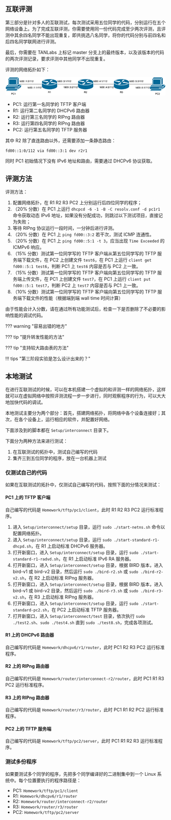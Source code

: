## 互联评测

第三部分是针对多人的互联测试，每次测试采用五位同学的代码，分别运行在五个网络设备上。为了完成互联评测，你需要使用同一份代码完成至少两次评测，且评测中其余四名同学不能出现重复，即共挑选八名同学，将你的代码分别与前四名和后四名同学联网进行评测。

最后，你需要在 TANLabs 上标记 master 分支上的最终版本，以及该版本的代码的两次评测记录，要求评测中其他同学不出现重复。

评测的网络拓扑如下：

![](./img/topology_group.png)

- PC1: 运行第一名同学的 TFTP 客户端
- R1: 运行第二名同学的 DHCPv6 路由器
- R2: 运行第三名同学的 RIPng 路由器
- R3: 运行第四名同学的 RIPng 路由器
- PC2: 运行第五名同学的 TFTP 服务器

其中 R2 除了直连路由以外，还需要添加一条静态路由：

```
fd00::1:0/112 via fd00::3:1 dev r2r1
```

同时 PC1 初始情况下没有 IPv6 地址和路由，需要通过 DHCPv6 协议获取。

## 评测方法

评测方法：

1. 配置网络拓扑，在 R1 R2 R3 PC2 上分别运行后四位同学的程序；
2. （20% 分数）在 PC1 上运行 `dhcpcd -6 -1 -B -C resolv.conf -d pc1r1` 命令获取动态 IPv6 地址，如果没有分配成功，则跳过以下测试项目，直接记为失败；
3. 等待 RIPng 协议运行一段时间，一分钟后进行评测。
4. （20% 分数）在 PC1 上 `ping fd00::3:2` 若干次，测试 ICMP 连通性。
5. （20% 分数）在 PC1 上 `ping fd00::5:1 -t 3`，应当出现 `Time Exceeded` 的 ICMPv6 响应。
6. （15% 分数）测试第一位同学写的 TFTP 客户端从第五位同学写的 TFTP 服务端下载文件，在 PC2 上创建文件 `test6`，在 PC1 上运行 `client get fd00::5:1 test6`，判断 PC1 上 `test6` 内容是否与 PC2 上一致。
7. （15% 分数）测试第一位同学写的 TFTP 客户端向第五位同学写的 TFTP 服务端上传文件，在 PC1 上创建文件 `test7`，在 PC1 上运行 `client put fd00::5:1 test7`，判断 PC2 上 `test7` 内容是否与 PC1 上一致。
8. （10% 分数）测试第一位同学写的 TFTP 客户端向第五位同学写的 TFTP 服务端下载文件的性能（根据端到端 wall time 时间计算）

由于性能会计入分数，请在通过所有功能测试后，检查一下是否删除了不必要的影响性能的调试代码。

??? warning "容易出错的地方"


??? tip "提升转发性能的方法"


??? tip "支持较大路由表的方法"


!!! tips "第三阶段实验是怎么设计出来的？"


## 本地测试

在进行互联测试的时候，可以在本机搭建一个虚拟的和评测一样的网络拓扑，这样就可以在虚拟网络中按照评测流程一步一步进行，同时观察程序的行为，可以大大地加快代码的调试。

本地测试主要分为两个部分：首先，搭建网络拓扑，将网络中各个设备连接好；其次，在各个设备上，运行相应的软件，并配置好网络。

下面涉及到的脚本都在 `Setup/interconnect` 目录下。

下面分为两种方法来进行测试：

1. 在互联测试的拓扑中，测试自己编写的代码
2. 集齐三到五位同学的程序，放在一台机器上测试

### 仅测试自己的代码

如果在互联测试的拓扑中，仅测试自己编写的代码，按照下面的分情况来测试：

#### PC1 上的 TFTP 客户端

自己编写的代码是 `Homework/tftp/pc1/client`，此时 R1 R2 R3 PC2 运行标准程序。

1. 进入 `Setup/interconnect/setup` 目录，运行 `sudo ./start-netns.sh` 命令以配置网络拓扑。
2. 进入 `Setup/interconnect/setup` 目录，运行 `sudo ./start-standard-r1-dhcpd.sh`，在 R1 上启动标准 DHCPv6 服务器。
3. 打开新窗口，进入 `Setup/interconnect/setup` 目录，运行 `sudo ./start-standard-r1-radvd.sh`，在 R1 上启动标准 IPv6 RA 服务器。
4. 打开新窗口，进入 `Setup/interconnect/setup` 目录，根据 BIRD 版本，进入 bird-v1 或 bird-v2 目录，然后运行 `sudo ./bird-r2.sh` 或 `sudo ./bird-r2-v2.sh`，在 R2 上启动标准 RIPng 服务器。
5. 打开新窗口，进入 `Setup/interconnect/setup` 目录，根据 BIRD 版本，进入 bird-v1 或 bird-v2 目录，然后运行 `sudo ./bird-r3.sh` 或 `sudo ./bird-r3-v2.sh`，在 R3 上启动标准 RIPng 服务器。
6. 打开新窗口，进入 `Setup/interconnect/setup` 目录，运行 `sudo ./start-standard-pc2.sh`，在 PC2 上启动标准 TFTP 服务器。
7. 打开新窗口，进入 `Setup/interconnect/test` 目录，依次执行 `sudo ./test2.sh`、`sudo ./test4.sh` 直到 `sudo ./test8.sh`，完成各项测试。

#### R1 上的 DHCPv6 路由器

自己编写的代码是 `Homework/dhcpv6/r1/router`，此时 PC1 R2 R3 PC2 运行标准程序。

#### R2 上的 RIPng 路由器

自己编写的代码是 `Homework/router/interconnect-r2/router`，此时 PC1 R1 R3 PC2 运行标准程序。

#### R3 上的 RIPng 路由器

自己编写的代码是 `Homework/router/r3/router`，此时 PC1 R1 R2 PC2 运行标准程序。

#### PC2 上的 TFTP 服务端

自己编写的代码是 `Homework/tftp/pc2/server`，此时 PC1 R1 R2 R3 运行标准程序。

### 测试多份程序

如果要测试多个同学的程序，先把多个同学编译好的二进制集中到一个 Linux 系统中。每个位置要执行的程序路径是：

- PC1: `Homework/tftp/pc1/client`
- R1: `Homework/dhcpv6/r1/router`
- R2: `Homework/router/interconnect-r2/router`
- R3: `Homework/router/r3/router`
- PC2: `Homework/tftp/pc2/server`

